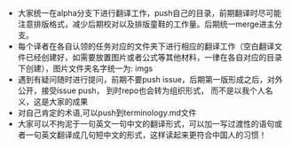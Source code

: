 - 大家统一在alpha分支下进行翻译工作，push自己的目录，前期翻译时尽可能注意排版格式，减少后期校对以及排版童鞋的工作量。后期统一merge进主分支。
- 每个译者在各自认领的任务对应的文件夹下进行相应的翻译工作（空白翻译文件已经创建好，如需要放置图片或者公式等其他材料，一律在各自对应的目录下创建），图片文件夹名字统一为: imgs
- 遇到有疑问随时进行提问，前期不要push issue，后期第一版形成之后，对外公开，接受issue push， 到时repo也会转为组织形式， 而不是以我个人名义，这是大家的成果
- 对自己肯定的术语,可以push到terminology.md文件
- 大家可以不拘泥于一句英文一句中文的翻译形式，可以加一写过渡性的语句或者一句英文翻译成几句短中文的形式，这样读起来更符合中国人的习惯！
